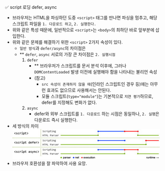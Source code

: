 ✅ script 로딩 defer, async

* 브라우저는 HTML을 파싱하던 도중 `<script>` 태그를 만나면 파싱을 멈추고, 해당 스크립트 파일을 `1. 다운로드 하고`, `2. 실행한다.`
* 위와 같은 특성 때문에, 일반적으로 `<script>`는 `<body>`의 최하단 바로 앞부분에 삽입한다.
* 위와 같은 문제를 해결하기 위한 `<script>` 2가지 속성이 있다.
  * `일반 방식`과 `defer/async`의 차이점은
  * ** `defer`, `async` 서로의 가장 큰 차이점은 `2. 실행시점`
    1. `defer`
        * ** 브라우저가 스크립트를 문서 분석 이후에, 그러나 `DOMContentLoaded` 발생 이전에 실행해야 함을 나타내는 불리언 속성
        * (참고) 
          * `src 속성이 존재하지 않을 때`(인라인 스크립트인 경우 등)에는 아무런 효과도 없으므로 사용해서는 안된다.
          * 모듈 스크립트(`type="module"`)는 기본적으로 `지연 평가`하므로, defer를 지정해도 변화가 없다.
    2. `async`
        * defer와 외부 스크립트를 `1. 다운로드` 하는 시점은 동일하나, `2. 실행`은 다운로드 즉시 실행한다.
* 세 방식의 차이
  ![javascript_loading](/resources/javascript_loading.jpg)
* 브라우저 호환성을 잘 파악하여 사용 요망.